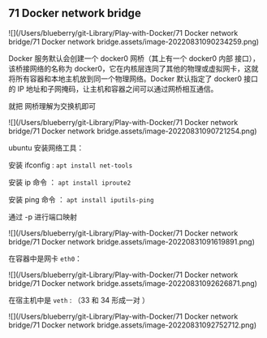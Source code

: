 ## 71 Docker network bridge

![](/Users/blueberry/git-Library/Play-with-Docker/71 Docker network bridge/71 Docker network bridge.assets/image-20220831090234259.png)

Docker 服务默认会创建一个 docker0 网桥（其上有一个 docker0 内部 接口）， 该桥接网络的名称为 docker0，它在内核层连同了其他的物理或虚拟网卡，这就将所有容器和本地主机放到同一个物理网络。Docker 默认指定了 docker0 接口的 IP 地址和子网掩码，让主机和容器之间可以通过网桥相互通信。

就把 网桥理解为交换机即可

![](/Users/blueberry/git-Library/Play-with-Docker/71 Docker network bridge/71 Docker network bridge.assets/image-20220831090721254.png)



ubuntu 安装网络工具：

安装 ifconfig : `apt install net-tools` 

安装 ip 命令 ： `apt install iproute2`

安装 ping 命令 ：  `apt install iputils-ping`

通过 -p 进行端口映射 

![](/Users/blueberry/git-Library/Play-with-Docker/71 Docker network bridge/71 Docker network bridge.assets/image-20220831091619891.png)





在容器中是网卡 `eth0`：

![](/Users/blueberry/git-Library/Play-with-Docker/71 Docker network bridge/71 Docker network bridge.assets/image-20220831092626871.png)



在宿主机中是 `veth` : （33 和 34 形成一对 ） 

![](/Users/blueberry/git-Library/Play-with-Docker/71 Docker network bridge/71 Docker network bridge.assets/image-20220831092752712.png)